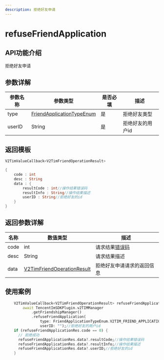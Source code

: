 ```yaml
---
description: 拒绝好友申请
---
```


# refuseFriendApplication

## API功能介绍

拒绝好友申请

## 参数详解

| 参数名称   | 参数类型                                                               | 是否必填 | 描述        |
| ------ | ------------------------------------------------------------------ | ---- | --------- |
| type   | [FriendApplicationTypeEnum](../enums/friendapplicationtypeenum.md) | 是    | 拒绝好友类型    |
| userID | String                                                             | 是    | 拒绝好友的用户id |

## 返回模板

```dart
V2TimValueCallback<V2TimFriendOperationResult>

{
    code : int
    desc : String
    data : {
        resultCode : int//操作结果错误码
        resultInfo : String//操作结果描述
        userID : String//拒绝好友的id
    }
}
```

## 返回参数详解

| 名称   | 数值类型                                                                              | 描述                                                             |
| ---- | --------------------------------------------------------------------------------- | -------------------------------------------------------------- |
| code | int                                                                               | 请求结果[错误码](https://cloud.tencent.com/document/product/269/1671) |
| desc | String                                                                            | 请求结果描述                                                         |
| data | [V2TimFriendOperationResult](../guan-jian-lei/user/v2timfriendoperationresult.md) | 拒绝好友申请请求的返回信息                                                  |

## 使用案例  &#x20;

```dart
    V2TimValueCallback<V2TimFriendOperationResult> refuseFriendApplicationRes =
        await TencentImSDKPlugin.v2TIMManager
            .getFriendshipManager()
            .refuseFriendApplication(
                type: FriendApplicationTypeEnum.V2TIM_FRIEND_APPLICATION_BOTH,//拒绝好友类型
                userID: "");//拒绝好友的用户id
    if (refuseFriendApplicationRes.code == 0) {
      // 拒绝成功
      refuseFriendApplicationRes.data?.resultCode;//操作结果错误码
      refuseFriendApplicationRes.data?.resultInfo;//操作结果描述
      refuseFriendApplicationRes.data?.userID;//拒绝好友的id
    }
```
